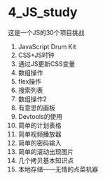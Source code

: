 # 4_JS_study
这是一个JS的30个项目挑战
1. JavaScript Drum Kit 
2. CSS+JS时钟
3. 通过JS更新CSS变量
4. 数组操作
5. flex操作
6. 搜索列表
7. 数组操作2
8. 有意思的画板
9. Devtools的使用
10. 简单的计划表格
11. 简单视频播放器
12. 简单的密码输入
13. 简单的滚动出现图片
14. 几个拷贝基本知识点
15. 本地存储——无情的点菜机器